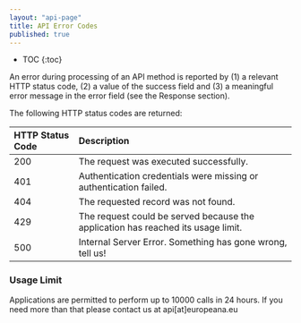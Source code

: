 ```yaml
---
layout: "api-page"
title: API Error Codes
published: true
---
```


* TOC
{:toc}

An error during processing of an API method is reported by (1) a relevant HTTP status code, (2) a value of the success field and (3) a meaningful error message in the error field (see the Response section).

The following HTTP status codes are returned:

| HTTP Status Code | Description  |
|:----------------|:-------------|
| 200 | The request was executed successfully. |
| 401 | Authentication credentials were missing or authentication failed. |
| 404 | The requested record was not found. |
| 429 | The request could be served because the application has reached its usage limit. |
| 500 | Internal Server Error. Something has gone wrong, tell us!|

### Usage Limit

Applications are permitted to perform up to 10000 calls in 24 hours. If you need more than that please contact us at api[at]europeana.eu
